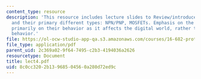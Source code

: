 ```yaml
---
content_type: resource
description: 'This resource includes lecture slides to Review/introduce transistors
  and their primary different types: NPN/PNP, MOSFETs. Emphasis on the general operation,
  primarily on their behavior as it affects the digital world, rather than transient
  behavior.'
file: https://ol-ocw-studio-app-qa.s3.amazonaws.com/courses/16-682-prototyping-avionics-spring-2006/8c0cc3202b13968504560a280d72ed9c_lect4.pdf
file_type: application/pdf
parent_uid: 2c369a02-9f64-7495-c2b3-4194036a2626
resourcetype: Document
title: lect4.pdf
uid: 8c0cc320-2b13-9685-0456-0a280d72ed9c
---
```

